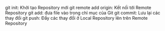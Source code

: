 git init: Khởi tạo Repository mới
git remote add origin: Kết nối tới Remote Repository
git add: đưa file vào trong chỉ mục của Git
git commit: Lưu lại các thay đổi
git push: Đẩy các thay đổi ở Local Repository lên trên Remote Repository